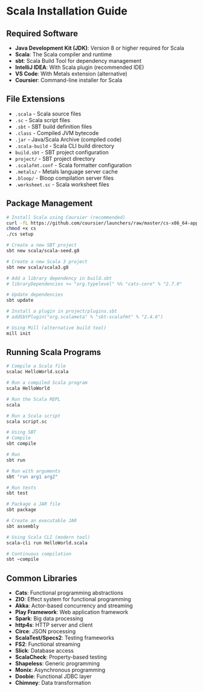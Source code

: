 # Scala Installation Guide

## Required Software

- **Java Development Kit (JDK)**: Version 8 or higher required for Scala
- **Scala**: The Scala compiler and runtime
- **sbt**: Scala Build Tool for dependency management
- **IntelliJ IDEA**: With Scala plugin (recommended IDE)
- **VS Code**: With Metals extension (alternative)
- **Coursier**: Command-line installer for Scala

## File Extensions

- `.scala` - Scala source files
- `.sc` - Scala script files
- `.sbt` - SBT build definition files
- `.class` - Compiled JVM bytecode
- `.jar` - Java/Scala Archive (compiled code)
- `.scala-build` - Scala CLI build directory
- `build.sbt` - SBT project configuration
- `project/` - SBT project directory
- `.scalafmt.conf` - Scala formatter configuration
- `.metals/` - Metals language server cache
- `.bloop/` - Bloop compilation server files
- `.worksheet.sc` - Scala worksheet files

## Package Management

```bash
# Install Scala using Coursier (recommended)
curl -fL https://github.com/coursier/launchers/raw/master/cs-x86_64-apple-darwin.gz | gzip -d > cs
chmod +x cs
./cs setup

# Create a new SBT project
sbt new scala/scala-seed.g8

# Create a new Scala 3 project
sbt new scala/scala3.g8

# Add a library dependency in build.sbt
# libraryDependencies += "org.typelevel" %% "cats-core" % "2.7.0"

# Update dependencies
sbt update

# Install a plugin in project/plugins.sbt
# addSbtPlugin("org.scalameta" % "sbt-scalafmt" % "2.4.6")

# Using Mill (alternative build tool)
mill init
```

## Running Scala Programs

```bash
# Compile a Scala file
scalac HelloWorld.scala

# Run a compiled Scala program
scala HelloWorld

# Run the Scala REPL
scala

# Run a Scala script
scala script.sc

# Using SBT
# Compile
sbt compile

# Run
sbt run

# Run with arguments
sbt "run arg1 arg2"

# Run tests
sbt test

# Package a JAR file
sbt package

# Create an executable JAR
sbt assembly

# Using Scala CLI (modern tool)
scala-cli run HelloWorld.scala

# Continuous compilation
sbt ~compile
```

## Common Libraries

- **Cats**: Functional programming abstractions
- **ZIO**: Effect system for functional programming
- **Akka**: Actor-based concurrency and streaming
- **Play Framework**: Web application framework
- **Spark**: Big data processing
- **http4s**: HTTP server and client
- **Circe**: JSON processing
- **ScalaTest/Specs2**: Testing frameworks
- **FS2**: Functional streaming
- **Slick**: Database access
- **ScalaCheck**: Property-based testing
- **Shapeless**: Generic programming
- **Monix**: Asynchronous programming
- **Doobie**: Functional JDBC layer
- **Chimney**: Data transformation
